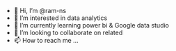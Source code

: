 - 👋 Hi, I’m @ram-ns
- 👀 I’m interested in data analytics
- 🌱 I’m currently learning power bi & Google data studio 
- 💞️ I’m looking to collaborate on related
- 📫 How to reach me ...

<!---
ram-ns/ram-ns is a ✨ special ✨ repository because its `README.md` (this file) appears on your GitHub profile.
You can click the Preview link to take a look at your changes.
--->
